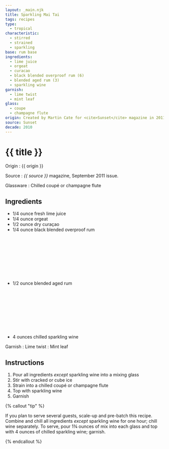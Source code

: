 ```yaml
---
layout: _main.njk
title: Sparkling Mai Tai
tags: recipes
type:
  - tropical
characteristic:
  - stirred
  - strained
  - sparkling
base: rum base
ingredients:
  - lime juice
  - orgeat
  - curacao
  - black blended overproof rum (6)
  - blended aged rum (3)
  - sparkling wine
garnish:
  - lime twist
  - mint leaf
glass:
  - coupe
  - champagne flute
origin: Created by Martin Cate for <cite>Sunset</cite> magazine in 2011.
source: Sunset
decade: 2010
---
```


<!-- markdownlint-disable MD025 -->
# {{ title }}
<!-- markdownlint-disable MD025 -->

Origin
  : {{ origin }}

Source
  : <cite>{{ source }}</cite> magazine, September 2011 issue.

Glassware
  : Chilled coupé or champagne flute

## Ingredients

* 1/4 ounce fresh lime juice
* 1/4 ounce orgeat
* 1/2 ounce dry curaçao
* 1/4 ounce black blended overproof rum<icon-l space="1em" class="bigger" label="(6)"><span class="with-icon"><svg class="icon"><use href="/assets/images/icons/circle-6.svg#circle-6"></use></svg></span></icon-l>
* 1/2 ounce blended aged rum<icon-l space="1em" class="bigger" label="(3)"><span class="with-icon"><svg class="icon"><use href="/assets/images/icons/circle-3.svg#circle-3"></use></svg></span></icon-l>
* 4 ounces chilled sparkling wine

Garnish
  : Lime twist
  : Mint leaf

## Instructions

1. Pour all ingredients *except* sparkling wine into a mixing glass
2. Stir with cracked or cube ice
3. Strain into a chilled coupé or champagne flute
4. Top with sparkling wine
5. Garnish

<!-- markdownlint-disable MD012 -->

{% callout "tip" %}
<!-- markdownlint-enable MD012 -->

  If you plan to serve several guests, scale-up and pre-batch this recipe. Combine and chill all ingredients *except* sparkling wine for one hour; chill wine separately. To serve, pour 1&frac34; ounces of mix into each glass and top with 4 ounces of chilled sparkling wine; garnish.

{% endcallout %}
